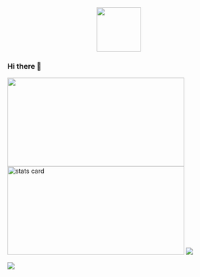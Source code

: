 <div id="header" align="center">
  <img src="https://media.giphy.com/media/M9gbBd9nbDrOTu1Mqx/giphy.gif" width="100"/>
</div>

### Hi there 👋

<!--
**lokesh9460/lokesh9460** is a ✨ _special_ ✨ repository because its `README.md` (this file) appears on your GitHub profile.

Here are some ideas to get you started:

- 🔭 I’m currently working on ...
- 🌱 I’m currently learning ...
- 👯 I’m looking to collaborate on ...
- 🤔 I’m looking for help with ...
- 💬 Ask me about ...
- 📫 How to reach me: ...
- 😄 Pronouns: ...
- ⚡ Fun fact: ...
-->

<img height="200px" width="400" src="https://github-readme-stats.vercel.app/api?username=lokesh9460&count_private=true&theme=radical&show_icons=true" />

<img alt= "stats card" height="200px" width="400" src="http://github-readme-streak-stats.herokuapp.com?user=lokesh9460&theme=radical">

<img src="https://komarev.com/ghpvc/?username=lokesh9460&label=Profile%20views&color=brightgreen&style=flat" />

<img align="center" src="https://github-readme-stats.vercel.app/api/top-langs/?username=lokesh9460&layout=compact&theme=buefy&hide_border=true" /></a>

